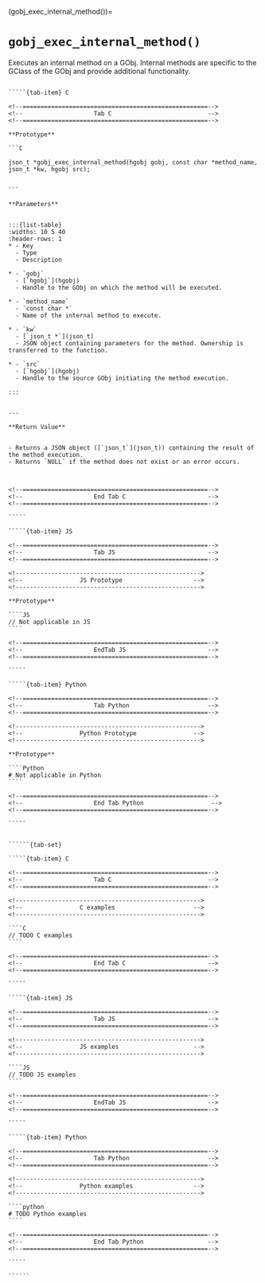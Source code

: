 

<!-- ============================================================== -->
(gobj_exec_internal_method())=
# `gobj_exec_internal_method()`
<!-- ============================================================== -->


Executes an internal method on a GObj. Internal methods are specific to the GClass of the GObj and provide additional functionality.
        

<!------------------------------------------------------------>
<!--                    Prototypes                          -->
<!------------------------------------------------------------>

``````{tab-set}

`````{tab-item} C

<!--====================================================-->
<!--                    Tab C                           -->
<!--====================================================-->

**Prototype**

```C

json_t *gobj_exec_internal_method(hgobj gobj, const char *method_name, json_t *kw, hgobj src);
        

```

**Parameters**


:::{list-table}
:widths: 10 5 40
:header-rows: 1
* - Key
  - Type
  - Description

* - `gobj`
  - [`hgobj`](hgobj)
  - Handle to the GObj on which the method will be executed.

* - `method_name`
  - `const char *`
  - Name of the internal method to execute.

* - `kw`
  - [`json_t *`](json_t)
  - JSON object containing parameters for the method. Ownership is transferred to the function.

* - `src`
  - [`hgobj`](hgobj)
  - Handle to the source GObj initiating the method execution.

:::
        

---

**Return Value**


- Returns a JSON object ([`json_t`](json_t)) containing the result of the method execution.  
- Returns `NULL` if the method does not exist or an error occurs.
        


<!--====================================================-->
<!--                    End Tab C                       -->
<!--====================================================-->

`````

`````{tab-item} JS

<!--====================================================-->
<!--                    Tab JS                          -->
<!--====================================================-->

<!---------------------------------------------------->
<!--                JS Prototype                    -->
<!---------------------------------------------------->

**Prototype**

````JS
// Not applicable in JS
````

<!--====================================================-->
<!--                    EndTab JS                       -->
<!--====================================================-->

`````

`````{tab-item} Python

<!--====================================================-->
<!--                    Tab Python                      -->
<!--====================================================-->

<!---------------------------------------------------->
<!--                Python Prototype                -->
<!---------------------------------------------------->

**Prototype**

````Python
# Not applicable in Python
````

<!--====================================================-->
<!--                    End Tab Python                   -->
<!--====================================================-->

`````

``````

<!------------------------------------------------------------>
<!--                    Examples                            -->
<!------------------------------------------------------------>

```````{dropdown} Examples

``````{tab-set}

`````{tab-item} C

<!--====================================================-->
<!--                    Tab C                           -->
<!--====================================================-->

<!---------------------------------------------------->
<!--                C examples                      -->
<!---------------------------------------------------->

````C
// TODO C examples
````

<!--====================================================-->
<!--                    End Tab C                       -->
<!--====================================================-->

`````

`````{tab-item} JS

<!--====================================================-->
<!--                    Tab JS                          -->
<!--====================================================-->

<!---------------------------------------------------->
<!--                JS examples                     -->
<!---------------------------------------------------->

````JS
// TODO JS examples
````

<!--====================================================-->
<!--                    EndTab JS                       -->
<!--====================================================-->

`````

`````{tab-item} Python

<!--====================================================-->
<!--                    Tab Python                      -->
<!--====================================================-->

<!---------------------------------------------------->
<!--                Python examples                 -->
<!---------------------------------------------------->

````python
# TODO Python examples
````

<!--====================================================-->
<!--                    End Tab Python                  -->
<!--====================================================-->

`````

``````

```````

